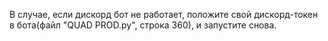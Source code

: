 В случае, если дискорд бот не работает, положите свой дискорд-токен в бота(файл "QUAD PROD.py", строка 360), и запустите снова.
